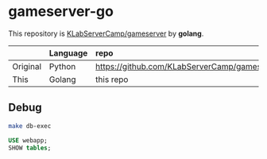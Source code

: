 # gameserver-go

This repository is [KLabServerCamp/gameserver](https://github.com/KLabServerCamp/gameserver) by **golang**.

|          | Language | repo |
|:--       |:--       |:--   |
| Original | Python   | <https://github.com/KLabServerCamp/gameserver> |
| This     | Golang   | this repo |

## Debug

```sh
make db-exec
```

```sql
USE webapp;
SHOW tables;
```
